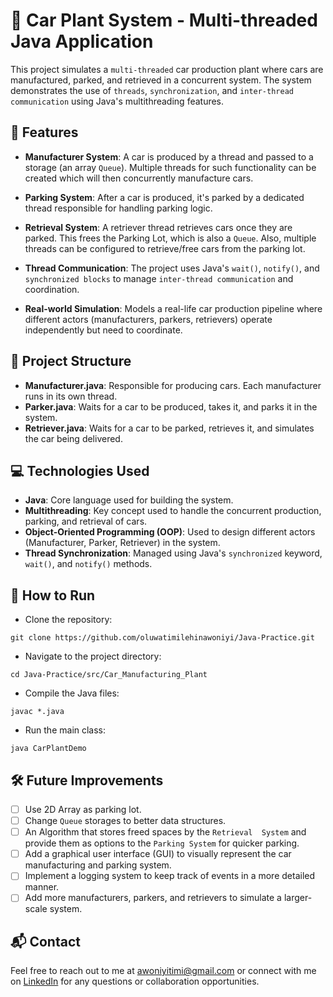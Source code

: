 # 🚗 Car Plant System - Multi-threaded Java Application

This project simulates a `multi-threaded` car production plant where
cars are manufactured, parked, and retrieved in a concurrent system.
The system demonstrates the use of `threads`, `synchronization`, and
`inter-thread communication` using Java's multithreading features.

## 🌟 Features

- **Manufacturer System**: A car is produced by a
  thread and passed to a storage (an array `Queue`). Multiple
  threads for such functionality can be created which will then
  concurrently manufacture cars.

- **Parking System**: After a car is produced, it's parked by a
  dedicated thread responsible for handling parking logic.

- **Retrieval System**: A retriever thread retrieves cars once
  they are parked. This frees the Parking Lot, which is also a
  `Queue`. Also, multiple threads can be configured to retrieve/free
  cars from the parking lot.
- **Thread Communication**: The project uses Java's `wait()`,
  `notify()`,
  and `synchronized blocks` to manage `inter-thread communication` and
  coordination.
- **Real-world Simulation**: Models a real-life car production
  pipeline where different actors (manufacturers, parkers, retrievers)
  operate
  independently but need to coordinate.

## 📖 Project Structure

- **Manufacturer.java**: Responsible for producing cars. Each
  manufacturer runs in its own thread.
- **Parker.java**: Waits for a car to be produced, takes it, and
  parks it in the system.
- **Retriever.java**: Waits for a car to be parked, retrieves it, and
  simulates the car being delivered.

## 💻 Technologies Used

- **Java**: Core language used for building the system.
- **Multithreading**: Key concept used to handle the concurrent
  production, parking, and retrieval of cars.
- **Object-Oriented Programming (OOP)**: Used to design different
  actors (Manufacturer, Parker, Retriever) in the system.
- **Thread Synchronization**: Managed using Java's `synchronized`
  keyword, `wait()`, and `notify()` methods.

## 🚀 How to Run

- Clone the repository:

```shell
git clone https://github.com/oluwatimilehinawoniyi/Java-Practice.git
```

- Navigate to the project directory:

```shell
cd Java-Practice/src/Car_Manufacturing_Plant
```

- Compile the Java files:

```shell
javac *.java
```

- Run the main class:

```shell
java CarPlantDemo
```

## 🛠️ Future Improvements

- [ ] Use 2D Array as parking lot.
- [ ] Change `Queue` storages to better data structures.
- [ ] An Algorithm that stores freed spaces by the `Retrieval 
System` and provide them as options to the `Parking System` for
  quicker parking.
- [ ] Add a graphical user interface (GUI) to visually represent the
  car manufacturing and parking system.
- [ ] Implement a logging system to keep track of events in a more
  detailed manner.
- [ ] Add more manufacturers, parkers, and retrievers to simulate a
  larger-scale system.

## 📬 Contact

Feel free to reach out to me at awoniyitimi@gmail.com or connect with
me on [LinkedIn](https://www.linkedin.com/in/oluwatimilehin-awoniyi/)
for any questions or collaboration opportunities.

